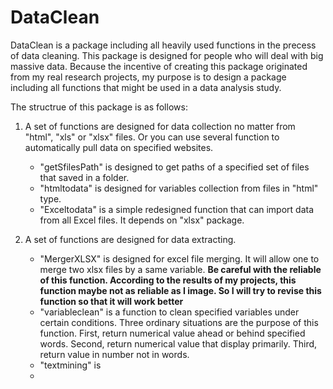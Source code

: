 # DataClean
DataClean is a package including all heavily used functions in the precess of data cleaning. This package is designed for people who will deal with big massive data. Because the incentive of creating this package originated from my real research projects, my purpose is to design a package including all functions that might be used in a data analysis study. 

The structrue of this package is as follows:

1. A set of functions are designed for data collection no matter from "html", "xls" or "xlsx" files. Or you can use several function to automatically pull data on specified websites.  

    * "getSfilesPath" is designed to get paths of a specified set of files that saved in a folder. 
    * "htmltodata" is designed for variables collection from files in "html" type. 
    * "Exceltodata" is a simple redesigned function that can import data from all Excel files. It depends on "xlsx" package.

2. A set of functions are designed for data extracting. 

    * "MergerXLSX" is designed for excel file merging. It will allow one to merge two xlsx files by a same variable. **Be careful with the reliable of this function. According to the results of my projects, this function maybe not as reliable as I image. So I will try to revise this function so that it will work better**
    * "variableclean" is a function to clean specified variables under certain conditions. Three ordinary situations are the purpose of this function. First, return numerical value ahead or behind specified words. Second, return numerical value that display primarily. Third, return value in number not in words.
    * "textmining" is 
    * 
